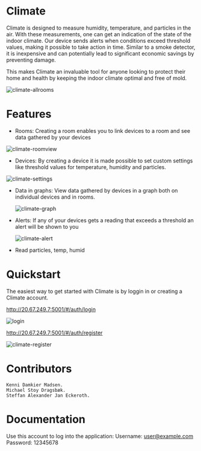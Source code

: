 # Climate
Climate is designed to measure humidity, temperature, and particles in the air. With these measurements, one can get an indication of the state of the indoor climate. Our device sends alerts when conditions exceed threshold values, making it possible to take action in time. Similar to a smoke detector, it is inexpensive and can potentially lead to significant economic savings by preventing damage.

This makes Climate an invaluable tool for anyone looking to protect their home and health by keeping the indoor climate optimal and free of mold.



  ![climate-allrooms](https://github.com/easv-devops/Climate/assets/114472157/7958a483-52dd-4df7-a0e3-152c03ccf853)
       



# Features
- Rooms: Creating a room enables you to link devices to a room and see data gathered by your devices

                        
![climate-roomview](https://github.com/easv-devops/Climate/assets/114472157/b542af36-0e84-4a3e-a194-c7e7a453724e)

  

- Devices: By creating a device it is made possible to set custom settings like threshold values for temperature, humidity and particles.

                      
![climate-settings](https://github.com/easv-devops/Climate/assets/114472157/0fc5afe7-d9bc-4359-b479-a38eec110052)


- Data in graphs: View data gathered by devices in a graph both on individual devices and in rooms.
  

  ![climate-graph](https://github.com/easv-devops/Climate/assets/114472157/891e3d9e-0fe1-493f-813d-0ceacf5a6fde)


- Alerts: If any of your devices gets a reading that exceeds a threshold an alert will be shown to you


  ![climate-alert](https://github.com/easv-devops/Climate/assets/114472157/58eabe6e-5e6c-4c98-bda1-15b8ac91d2da)

                       

- Read particles, temp, humid

# Quickstart
The easiest way to get started with Climate is by loggin in or creating a Climate account.

http://20.67.249.7:5001/#/auth/login

![login](https://github.com/easv-devops/Climate/assets/114472157/b117d589-9797-4169-8945-a9aeaf7b4a78)

http://20.67.249.7:5001/#/auth/register

![climate-register](https://github.com/easv-devops/Climate/assets/114472157/fcda7c59-a8c9-4ccc-90de-99f5f889abf7)

    



# Contributors
    Kenni Damkier Madsen. 
    Michael Stoy Dragsbæk.
    Steffan Alexander Jan Eckeroth.

# Documentation

Use this account to log into the application:
Username: user@example.com
Password: 12345678
